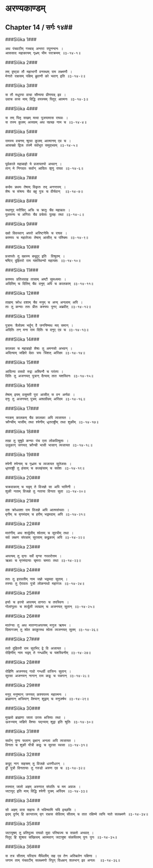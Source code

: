 अरण्यकाण्डम्
===============================


## Chapter 14  / सर्गः १४##


###Slōka 1###


    अथ पंचवटीम् गच्चन्न् अन्तरा रघुनन्दनः ।
    आससाद महाकायम् गृध्रम् भीम पराक्रमम् ॥३-१४-१॥


###Slōka 2###


    तम् दृष्ट्वा तौ महाभागौ वनस्थम् राम लक्ष्मणौ ।
    मेनाते राक्षसम् पक्षिम् ब्रुवाणौ को भवान् इति ॥३-१४-२॥


###Slōka 3###


    स तौ मधुरया वाचा सौम्यया प्रीणयन्न् इव ।
    उवाच वत्स माम् विद्धि वयस्यम् पितुर् आत्मनः ॥३-१४-३॥


###Slōka 4###


    स तम् पितृ सखम् मत्वा पूजयामास राघवः ।
    स तस्य कुलम् अव्यग्रम् अथ पप्रच्छ नाम च ॥३-१४-४॥


###Slōka 5###


    रामस्य वचनम् श्रुत्वा कुलम् आत्मानम् एव च ।
    आचचक्षे द्विजः तस्मै सर्वभूत समुद्भवम् ॥३-१४-५॥


###Slōka 6###


    पूर्वकाले महाबाहो ये प्रजापतयो अभवन् ।
    तान् मे निगदतः सर्वान् आदितः शृणु राघव ॥३-१४-६॥


###Slōka 7###


    कर्दमः प्रथमः तेषाम् विकृतः तद् अनन्तरम् ।
    शेषः च संश्रयः चैव बहु पुत्रः च वीर्यवान्  ॥३-१४-७॥


###Slōka 8###


    स्थाणुर् मरीचिर् अत्रिः च क्रतुः चैव महाबलः ।
    पुलस्त्यः च अंगिराः चैव प्रचेताः पुलहः तथा ॥३-१४-८॥


###Slōka 9###


    दक्षो विवस्वान् अपरो अरिष्टनेमिः च राघव ।
    कश्यपः च महातेजाः तेषाम् आसीत् च पश्चिमः ॥३-१४-९॥


###Slōka 10###


    प्रजापतेः तु दक्षस्य बभूवुर् इति  विश्रुतम् ।
    षष्टिर् दुहितरो राम यशस्विन्यो महायशः ॥३-१४-१०॥


###Slōka 11###


    कश्यपः प्रतिजग्राह तासाम् अष्टौ सुमध्यमाः ।
    अदितिम् च दितिम् चैव दनूम् अपि च कालकाम् ॥३-१४-११॥


###Slōka 12###


    ताम्राम् क्रोध वशाम् चैव मनुम् च अप्य् अनलाम् अपि ।
    ताः तु कन्याः ततः प्रीतः कश्यपः पुनर् अब्रवीत् ॥३-१४-१२॥


###Slōka 13###


    पुत्रामः त्रैलोक्य भर्तॄन् वै जनयिष्यथ मत् समान् ।
    अदितिः तन् मना राम दितिः च दनुर् एव च ॥३-१४-१३॥


###Slōka 14###


    कालका च महाबाहो शेषाः तु अमनसो अभवन् ।
    अदित्याम् जज्ञिरे देवाः त्रयः त्रिंशत् अरिंदम ॥३-१४-१४॥


###Slōka 15###


    आदित्या वसवो रुद्रा अश्विनौ च परंतप ।
    दितिः तु अजनयत् पुत्रान् दैत्याम् तात यशस्विनः ॥३-१४-१५॥


###Slōka 16###


    तेषाम् इयम् वसुमती पुरा आसीत् स वन अर्णवा ।
    दनुः तु अजनयत् पुत्रम् अश्वग्रीवम् अरिंदम ॥३-१४-१६॥


###Slōka 17###


    नरकम् कालकम् चैव कालका अपि व्यजायत ।
    क्रौन्चीम् भासीम् तथा श्येनीम् धृतराष्ट्रीम् तथा शुकीम् ॥३-१४-१७॥


###Slōka 18###


    ताम्रा तु सुषुवे कन्याः पंच एता लोकविश्रुताः ।
    उलूकान् जनयत् क्रौन्ची भासी भासान् व्यजायत ॥३-१४-१८॥


###Slōka 19###


    श्येनी श्येनाम् च गृध्राम च व्यजायत सुतेजसः ।
    धृतराष्ट्री तु हंसाम् च कलहंसाम् च सर्वशः ॥३-१४-१९॥


###Slōka 20###


    चक्रवाकाम् च भद्रम् ते विजज्ञे सा अपि भामिनी ।
    शुकी नताम् विजज्ञे तु नताया विनता सुता ॥३-१४-२०॥


###Slōka 21###


    दश क्रोधवशा राम विजज्ञे अपि आत्मसंभवाः ।
    मृगीम् च मृगमंदाम् च हरीम् भद्रमदाम् अपि ॥३-१४-२१॥


###Slōka 22###


    मातंगीम् अथ शार्दूलीम् श्वेताम् च सुरभीम् तथा ।
    सर्व लक्षण संपन्नाम् सुरसाम् कद्रुकाम् अपि ॥३-१४-२२॥


###Slōka 23###


    अपत्यम् तु मृगाः सर्वे मृग्या नरवरोत्तम ।
    ऋक्षाः च मृगमंदायाः सृमराः चमराः तथा ॥३-१४-२३॥


###Slōka 24###


    ततः तु इरावतीम् नाम जज्ञे भद्रमदा सुताम् ।
    तस्याः तु ऐरावतः पुत्रो लोकनाथो महागजः ॥३-१४-२४॥


###Slōka 25###


    हर्याः च हरयो अपत्यम् वानराः च तपस्विनः ।
    गोलांगूलाः च शार्दूली व्याघ्राम् च अजनयत् सुतान् ॥३-१४-२५॥


###Slōka 26###


    मातंग्याः तु अथ मातन्गाअपत्यम् मनुज ऋषभ ।
    दिशागजम् तु श्वेत काकुत्स्थ श्वेता व्यजनयत् सुतम् ॥३-१४-२६॥


###Slōka 27###


    ततो दुहितरौ राम सुरभिर् द्वे वि अजायत ।
    रोहिणीम् नाम भद्रम् ते गन्धर्वीम् च यशस्विनीम् ॥३-१४-२७॥


###Slōka 28###


    रोहिणि अजनयद् गावो गन्धर्वी वाजिनः सुतान् ।
    सुरसा अजनयन् नागान् राम कद्रूः च पन्नगान् ॥३-१४-२८॥


###Slōka 29###


    मनुर् मनुष्यान् जनयत् कश्यपस्य महात्मनः ।
    ब्राह्मणान् क्षत्रियान् वैश्यान् शूद्राम् च मनुजर्षभ ॥३-१४-२९॥


###Slōka 30###


    मुखतो ब्राह्मणा जाता उरसः क्षत्रियाः तथा ।
    ऊरुभ्याम् जज्ञिरे वैश्याः पद्भ्याम् शूद्रा इति श्रुतिः ॥३-१४-३०॥


###Slōka 31###


    सर्वान् पुण्य फलान् वृक्षान् अनला अपि व्यजायत ।
    विनता च शुकी पौत्री कद्रूः च सुरसा स्वसा ॥३-१४-३१॥


###Slōka 32###


    कद्रूर् नाग सहस्रम् तु विजज्ञे धरणीधरन् ।
    द्वौ पुत्रौ विनतायाः तु गरुडो अरुण एव च ॥३-१४-३२॥


###Slōka 33###


    तस्मात् जातो अहम् अरुणात् संपातिः च मम अग्रजः ।
    जटायुर् इति माम् विद्धि श्येनी पुत्रम् अरिंदम ॥३-१४-३३॥


###Slōka 34###


    सो अहम् वास सहायः ते भविष्यामि यदि इच्छसि ।
    इदम् दुर्गम् हि कान्तारम् मृग राक्षस सेवितम् सीताम् च तात रक्षिष्ये त्वयि याते सलक्ष्मणे ॥३-१४-३४॥


###Slōka 35###


    जटायुषम् तु प्रतिपूज्य राघवो मुदा परिष्वज्य च सन्नतो अभवत् ।
    पितुर् हि शुश्राव सखित्वम् आत्मवान् जटायुषा संकथितम् पुनः पुनः ॥३-१४-३५॥


###Slōka 36###


    स तत्र सीताम् परिदाय मैथिलीम् सह एव तेन अतिबलेन पक्षिणा ।
    जगाम ताम् पंचवटीम् सलक्ष्मणो रिपून् दिधक्षन् शलभान् इव अनलः  ॥३-१४-३६॥



